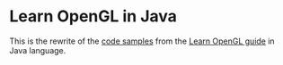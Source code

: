 # Learn OpenGL in Java

This is the rewrite of the [code samples](https://github.com/JoeyDeVries/LearnOpenGL) from the [Learn OpenGL guide](https://learnopengl.com/) in Java language.
